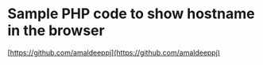 # Sample PHP code to show hostname in the browser   

[https://github.com/amaldeeppj](https://github.com/amaldeeppj)


